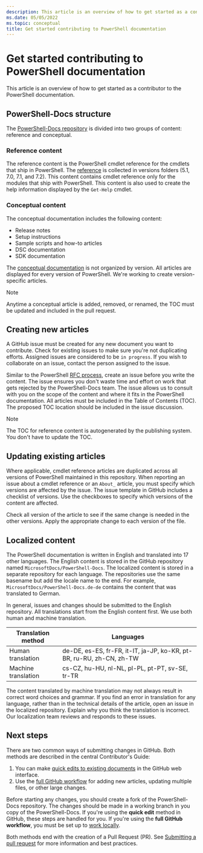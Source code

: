 ```yaml
---
description: This article is an overview of how to get started as a contributor to the PowerShell documentation.
ms.date: 05/05/2022
ms.topic: conceptual
title: Get started contributing to PowerShell documentation
---
```

# Get started contributing to PowerShell documentation

This article is an overview of how to get started as a contributor to the PowerShell documentation.

## PowerShell-Docs structure

The [PowerShell-Docs repository][psdocs] is divided into two groups of content: reference and
conceptual.

### Reference content

The reference content is the PowerShell cmdlet reference for the cmdlets that ship in PowerShell.
The [reference][ref] is collected in versions folders (5.1, 7.0, 7.1, and 7.2). This content
contains cmdlet reference only for the modules that ship with PowerShell. This content is also used
to create the help information displayed by the `Get-Help` cmdlet.

### Conceptual content

The conceptual documentation includes the following content:

- Release notes
- Setup instructions
- Sample scripts and how-to articles
- DSC documentation
- SDK documentation

The [conceptual documentation][conceptual] is not organized by version. All articles are displayed
for every version of PowerShell. We're working to create version-specific articles.

> [!NOTE]
> Anytime a conceptual article is added, removed, or renamed, the TOC must be updated and included
> in the pull request.

## Creating new articles

A GitHub issue must be created for any new document you want to contribute. Check for existing
issues to make sure you're not duplicating efforts. Assigned issues are considered to be
`in progress`. If you wish to collaborate on an issue, contact the person assigned to the issue.

Similar to the PowerShell [RFC process][rfc], create an issue before you write the content. The
issue ensures you don't waste time and effort on work that gets rejected by the PowerShell-Docs
team. The issue allows us to consult with you on the scope of the content and where it fits in the
PowerShell documentation. All articles must be included in the Table of Contents (TOC). The proposed
TOC location should be included in the issue discussion.

> [!NOTE]
> The TOC for reference content is autogenerated by the publishing system. You
> don't have to update the TOC.

## Updating existing articles

Where applicable, cmdlet reference articles are duplicated across all versions of PowerShell
maintained in this repository. When reporting an issue about a cmdlet reference or an `About_`
article, you must specify which versions are affected by the issue. The issue template in GitHub
includes a checklist of versions. Use the checkboxes to specify which versions of the content are
affected.

Check all version of the article to see if the same change is needed in the other versions. Apply
the appropriate change to each version of the file.

## Localized content

The PowerShell documentation is written in English and translated into 17 other languages. The
English content is stored in the GitHub repository named `MicrosoftDocs/PowerShell-Docs`. The
localized content is stored in a separate repository for each language. The repositories use the
same basename but add the locale name to the end. For example, `MicrosoftDocs/PowerShell-Docs.de-de`
contains the content that was translated to German.

In general, issues and changes should be submitted to the English repository. All translations start
from the English content first. We use both human and machine translation.

| Translation method  |                              Languages                               |
| ------------------- | -------------------------------------------------------------------- |
| Human translation   | de-DE, es-ES, fr-FR, it-IT, ja-JP, ko-KR, pt-BR, ru-RU, zh-CN, zh-TW |
| Machine translation | cs-CZ, hu-HU, nl-NL, pl-PL, pt-PT, sv-SE, tr-TR                      |

The content translated by machine translation may not always result in correct word choices and
grammar. If you find an error in translation for any language, rather than in the technical details
of the article, open an issue in the localized repository. Explain why you think the translation is
incorrect. Our localization team reviews and responds to these issues.

## Next steps

There are two common ways of submitting changes in GitHub. Both methods are described in the central
Contributor's Guide:

1. You can make [quick edits to existing documents](/contribute/#quick-edits-to-existing-documents)
   in the GitHub web interface.
1. Use the [full GitHub workflow][making-changes] for adding new articles, updating multiple files,
   or other large changes.

Before starting any changes, you should create a fork of the PowerShell-Docs repository. The changes
should be made in a working branch in you copy of the PowerShell-Docs. If you're using the **quick
edit** method in GitHub, these steps are handled for you. If you're using the **full GitHub
workflow**, you must be set up to [work locally][fork].

Both methods end with the creation of a Pull Request (PR). See
[Submitting a pull request](pull-requests.md) for more information and best practices.

<!--link refs-->
[conceptual]: https://github.com/MicrosoftDocs/PowerShell-Docs/tree/main/reference/docs-conceptual
[fork]: /contribute/get-started-setup-local#fork-the-repository
[making-changes]: /contribute/how-to-write-workflows-major#making-your-changes
[psdocs]: https://github.com/MicrosoftDocs/PowerShell-Docs
[ref]: https://github.com/MicrosoftDocs/PowerShell-Docs/tree/main/reference
[rfc]: https://github.com/PowerShell/powershell-rfc/blob/master/RFC0000-RFC-Process.md
